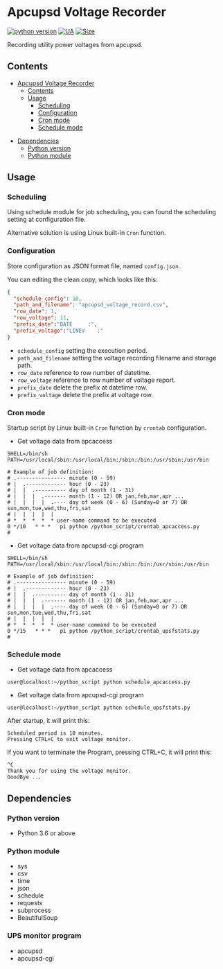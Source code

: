 # Apcupsd Voltage Recorder
[![python version](https://github.takahashi65.info/lib_badge/python-3.6.svg)](https://www.python.org/) 
[![UA](https://github.takahashi65.info/lib_badge/active_maintenance.svg)](https://github.com/Suzhou65/apcupsd_voltage_recorder)
[![Size](https://github-size-badge.herokuapp.com/Suzhou65/apcupsd_voltage_recorder.svg)](https://github.com/axetroy/github-size-badge)

Recording utility power voltages from apcupsd.

## Contents
- [Apcupsd Voltage Recorder](#apcupsd-voltage-recorder)
  * [Contents](#contents)
  * [Usage](#usage)
    + [Scheduling](#scheduling)
    + [Configuration](#configuration)
    + [Cron mode](#cron-mode)
    + [Schedule mode](#schedule-mode)
 * [Dependencies](#dependencies)
    + [Python version](#python-version)
    + [Python module](#python-module)

## Usage
### Scheduling
Using schedule module for job scheduling, you can found the scheduling setting at configuration file.

Alternative solution is using Linux built-in ```Cron``` function.
### Configuration
Store configuration as JSON format file, named ```config.json```.

You can editing the clean copy, which looks like this:
```json
{
  "schedule_config": 10,
  "path_and_filename": "apcupsd_voltage_record.csv",
  "row_date": 1,
  "row_voltage": 11,
  "prefix_date":"DATE     :",
  "prefix_voltage":"LINEV    :"
}
```
- ```schedule_config``` setting the execution period.
- ```path_and_filename``` setting the voltage recording filename and storage path.
- ```row_date``` reference to row number of datetime.
- ```row_voltage``` reference to row number of voltage report.
- ```prefix_date``` delete the prefix at datetime row.
- ```prefix_voltage``` delete the prefix at voltage row.

### Cron mode
Startup script by Linux built-in ```Cron``` function by ```crontab``` configuration.
- Get voltage data from apcaccess
```shell
SHELL=/bin/sh
PATH=/usr/local/sbin:/usr/local/bin:/sbin:/bin:/usr/sbin:/usr/bin

# Example of job definition:
# .---------------- minute (0 - 59)
# |  .------------- hour (0 - 23)
# |  |  .---------- day of month (1 - 31)
# |  |  |  .------- month (1 - 12) OR jan,feb,mar,apr ...
# |  |  |  |  .---- day of week (0 - 6) (Sunday=0 or 7) OR sun,mon,tue,wed,thu,fri,sat
# |  |  |  |  |
# *  *  *  *  * user-name command to be executed
0 */10   * * *   pi python /python_script/crontab_apcaccess.py
#
```
- Get voltage data from apcupsd-cgi program
```shell
SHELL=/bin/sh
PATH=/usr/local/sbin:/usr/local/bin:/sbin:/bin:/usr/sbin:/usr/bin

# Example of job definition:
# .---------------- minute (0 - 59)
# |  .------------- hour (0 - 23)
# |  |  .---------- day of month (1 - 31)
# |  |  |  .------- month (1 - 12) OR jan,feb,mar,apr ...
# |  |  |  |  .---- day of week (0 - 6) (Sunday=0 or 7) OR sun,mon,tue,wed,thu,fri,sat
# |  |  |  |  |
# *  *  *  *  * user-name command to be executed
0 */15   * * *   pi python /python_script/crontab_upsfstats.py
#
```
### Schedule mode
- Get voltage data from apcaccess
```
user@localhost:~/python_script python schedule_apcaccess.py
```
- Get voltage data from apcupsd-cgi program
```
user@localhost:~/python_script python schedule_upsfstats.py
```
After startup, it will print this:
```
Scheduled period is 10 minutes.
Pressing CTRL+C to exit voltage monitor.
```
If you want to terminate the Program, pressing CTRL+C, it will print this:
```
^C
Thank you for using the voltage monitor.
GoodBye ...
```

## Dependencies
### Python version
- Python 3.6 or above
### Python module
- sys
- csv
- time
- json
- schedule
- requests
- subprocess
- BeautifulSoup
### UPS monitor program
- apcupsd
- apcupsd-cgi
